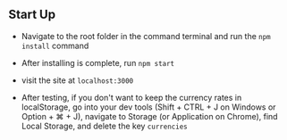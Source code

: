 ## Start Up

- Navigate to the root folder in the command terminal and run the `npm install` command
- After installing is complete, run `npm start`
- visit the site at `localhost:3000`

- After testing, if you don't want to keep the currency rates in localStorage, 
go into your dev tools (Shift + CTRL + J on Windows or Option + ⌘ + J), navigate to
Storage (or Application on Chrome), find Local Storage, and delete the key `currencies`